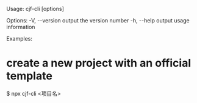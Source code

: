 
Usage: cjf-cli [options]

Options:
  -V, --version    output the version number
  -h, --help       output usage information

Examples:
  # create a new project with an official template
  $ npx cjf-cli <项目名>


